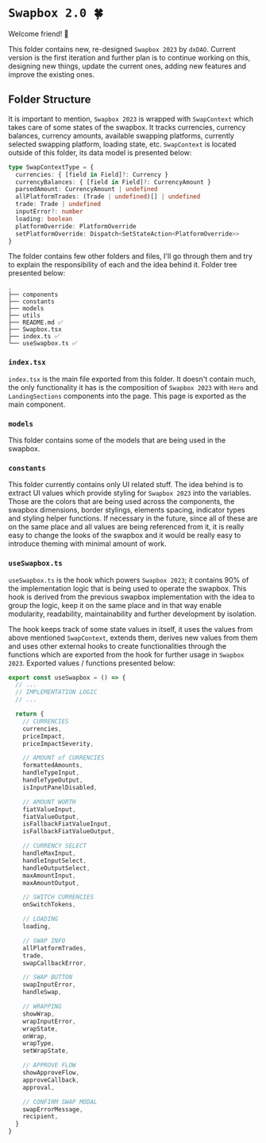 # `Swapbox 2.0 🍀`

Welcome friend! 👋

This folder contains new, re-designed `Swapbox 2023` by `dxDAO`. Current version is the first iteration and further plan is to continue working on this, designing new things, update the current ones, adding new features and improve the existing ones.

## Folder Structure

It is important to mention, `Swapbox 2023` is wrapped with `SwapContext` which takes care of some states of the swapbox. It tracks currencies, currency balances, currency amounts, available swapping platforms, currently selected swapping platform, loading state, etc. `SwapContext` is located outside of this folder, its data model is presented below:

```typescript
type SwapContextType = {
  currencies: { [field in Field]?: Currency }
  currencyBalances: { [field in Field]?: CurrencyAmount }
  parsedAmount: CurrencyAmount | undefined
  allPlatformTrades: (Trade | undefined)[] | undefined
  trade: Trade | undefined
  inputError?: number
  loading: boolean
  platformOverride: PlatformOverride
  setPlatformOverride: Dispatch<SetStateAction<PlatformOverride>>
}
```

The folder contains few other folders and files, I'll go through them and try to explain the responsibility of each and the idea behind it. Folder tree presented below:

```
.
├── components
├── constants
├── models
├── utils
├── README.md ✅
├── Swapbox.tsx
├── index.ts ✅
└── useSwapbox.ts ✅
```

### `index.tsx`

`index.tsx` is the main file exported from this folder. It doesn't contain much, the only functionality it has is the composition of `Swapbox 2023` with `Hero` and `LandingSections` components into the page. This page is exported as the main component.

### `models`

This folder contains some of the models that are being used in the swapbox.

### `constants`

This folder currently contains only UI related stuff. The idea behind is to extract UI values which provide styling for `Swapbox 2023` into the variables. Those are the colors that are being used across the components, the swapbox dimensions, border stylings, elements spacing, indicator types and styling helper functions. If necessary in the future, since all of these are on the same place and all values are being referenced from it, it is really easy to change the looks of the swapbox and it would be really easy to introduce theming with minimal amount of work.

### `useSwapbox.ts`

`useSwapbox.ts` is the hook which powers `Swapbox 2023`; it contains 90% of the implementation logic that is being used to operate the swapbox. This hook is derived from the previous swapbox implementation with the idea to group the logic, keep it on the same place and in that way enable modularity, readability, maintainability and further development by isolation.

The hook keeps track of some state values in itself, it uses the values from above mentioned `SwapContext`, extends them, derives new values from them and uses other external hooks to create functionalities through the functions which are exported from the hook for further usage in `Swapbox 2023`. Exported values / functions presented below:

```typescript
export const useSwapbox = () => {
  // ...
  // IMPLEMENTATION LOGIC
  // ...

  return {
    // CURRENCIES
    currencies,
    priceImpact,
    priceImpactSeverity,

    // AMOUNT of CURRENCIES
    formattedAmounts,
    handleTypeInput,
    handleTypeOutput,
    isInputPanelDisabled,

    // AMOUNT WORTH
    fiatValueInput,
    fiatValueOutput,
    isFallbackFiatValueInput,
    isFallbackFiatValueOutput,

    // CURRENCY SELECT
    handleMaxInput,
    handleInputSelect,
    handleOutputSelect,
    maxAmountInput,
    maxAmountOutput,

    // SWITCH CURRENCIES
    onSwitchTokens,

    // LOADING
    loading,

    // SWAP INFO
    allPlatformTrades,
    trade,
    swapCallbackError,

    // SWAP BUTTON
    swapInputError,
    handleSwap,

    // WRAPPING
    showWrap,
    wrapInputError,
    wrapState,
    onWrap,
    wrapType,
    setWrapState,

    // APPROVE FLOW
    showApproveFlow,
    approveCallback,
    approval,

    // CONFIRM SWAP MODAL
    swapErrorMessage,
    recipient,
  }
}
```

